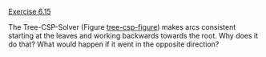[Exercise 6.15](ex_15/)

The Tree-CSP-Solver (Figure [tree-csp-figure](#/)) makes arcs consistent
starting at the leaves and working backwards towards the root. Why does
it do that? What would happen if it went in the opposite direction?
